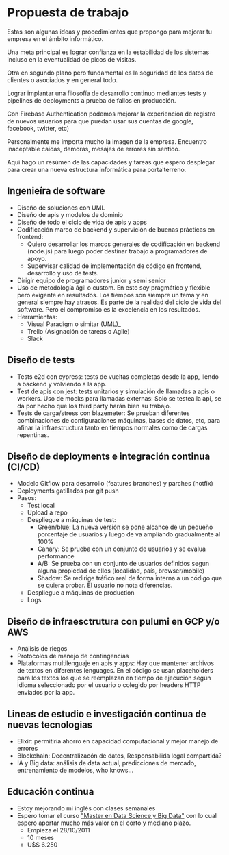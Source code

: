 # Propuesta de trabajo

Estas son algunas ideas y procedimientos que propongo para mejorar tu empresa en el ámbito informático.

Una meta principal es lograr confianza en la estabilidad de los sistemas incluso en la eventualidad de picos de visitas.

Otra en segundo plano pero fundamental es la seguridad de los datos de clientes o asociados y en general todo.

Lograr implantar una filosofía de desarrollo continuo mediantes tests y pipelines de deployments a prueba de fallos en producción.

Con Firebase Authentication podemos mejorar la experiencioa de registro de nuevos usuarios para que puedan usar sus cuentas de google, facebook, twitter, etc)

Personalmente me importa mucho la imagen de la empresa. Encuentro inaceptable caídas, demoras, mesajes de errores sin sentido.

Aqui hago un resúmen de las capacidades y tareas que espero desplegar para crear una nueva estructura informática para portalterreno.

## Ingenieíra de software

- Diseño de soluciones con UML
- Diseño de apis y modelos de dominio
- Diseño de todo el ciclo de vida de apis y apps 
- Codificación marco de backend y supervición de buenas prácticas en frontend: 
  - Quiero desarrollar los marcos generales de codificación en backend (node.js) para luego poder destinar trabajo a programadores de apoyo.
  - Supervisar calidad de implementación de código en frontend, desarrollo y uso de tests.
- Dirigir equipo de programadores junior y semi senior
- Uso de metodología ágil o custom. En esto soy pragmático y flexible pero exigente en resultados. Los tiempos son siempre un tema y en general siempre hay atrasos. Es parte de la realidad del ciclo de vida del software. Pero el compromiso es la excelencia en los resultados.
- Herramientas:
  - Visual Paradigm o simitar (UML)_
  - Trello (Asignación de tareas o Agile)
  - Slack

## Diseño de tests
  - Tests e2d con cypress: tests de vueltas completas desde la app, llendo a backend y volviendo a la app.
  - Test de apis con jest: tests unitarios y simulación de llamadas a apis o workers. Uso de mocks para llamadas externas: Solo se testea la api, se da por hecho que los third party harán bien su trabajo.
  - Tests de carga/stress con blazemeter: Se prueban diferentes combinaciones de configuraciones máquinas, bases de datos, etc, para afinar la infraestructura tanto en tiempos normales como de cargas repentinas.

## Diseño de deployments e integración continua (CI/CD)
  - Modelo Gitflow para desarrollo (features branches) y parches (hotfix)
  - Deployments gatillados por git push
  - Pasos: 
    - Test local
    - Upload a repo
    - Despliegue a máquinas de test:
      - Green/blue: La nueva versión se pone alcance de un pequeño porcentaje de usuarios y luego de va ampliando gradualmente al 100%
      - Canary: Se prueba con un conjunto de usuarios y se evalua performance
      - A/B: Se prueba con un conjunto de usuarios definidos segun alguna propiedad de ellos (localidad, país, browser/mobile)
      - Shadow: Se redirige tráfico real de forma interna a un código que se quiera probar. El usuario no nota diferencias.
    - Despliegue a máquinas de production
    - Logs

## Diseño de infraesctrutura con pulumi en GCP y/o AWS

- Análisis de riegos
- Protocolos de manejo de contingencias
- Plataformas multilenguaje en apis y apps: Hay que mantener archivos de textos en diferentes lenguages. En el código se usan placeholders para los textos los que se reemplazan en tiempo de ejecución según idioma seleccionado por el usuario o colegido por headers HTTP enviados por la app.

## Lineas de estudio e investigación continua de nuevas tecnologias
  - Elixir: permitiría ahorro en capacidad computacional y mejor manejo de errores
  - Blockchain: Decentralizacón de datos, Responsabilida legal compartida?
  - IA y Big data: análisis de data actual, predicciones de mercado, entrenamiento de modelos, who knows...

## Educación continua
- Estoy mejorando mi inglés con clases semanales
- Espero tomar el curso ["Master en Data Science y Big Data"](https://www.iebschool.com/programas/master-data-science) con lo cual espero aportar mucho más valor en el corto y mediano plazo.
  - Empieza el 28/10/2011
  - 10 meses
  - U$S 6.250